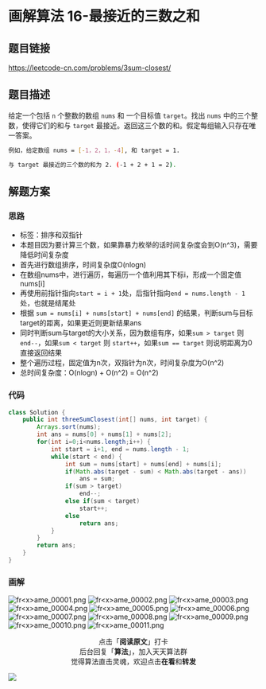 # 画解算法 16-最接近的三数之和

## 题目链接

https://leetcode-cn.com/problems/3sum-closest/

## 题目描述

给定一个包括 `n` 个整数的数组 `nums` 和 一个目标值 `target`。找出 `nums` 中的三个整数，使得它们的和与 `target` 最接近。返回这三个数的和。假定每组输入只存在唯一答案。

```bash
例如，给定数组 nums = [-1，2，1，-4], 和 target = 1.

与 target 最接近的三个数的和为 2. (-1 + 2 + 1 = 2).
```

## 解题方案

### 思路

- 标签：排序和双指针
- 本题目因为要计算三个数，如果靠暴力枚举的话时间复杂度会到O(n^3)，需要降低时间复杂度
- 首先进行数组排序，时间复杂度O(nlogn)
- 在数组nums中，进行遍历，每遍历一个值利用其下标i，形成一个固定值nums[i]
- 再使用前指针指向`start = i + 1`处，后指针指向`end = nums.length - 1`处，也就是结尾处
- 根据 `sum = nums[i] + nums[start] + nums[end]` 的结果，判断sum与目标target的距离，如果更近则更新结果ans
- 同时判断sum与target的大小关系，因为数组有序，如果`sum > target` 则 `end--`，如果`sum < target` 则 `start++`，如果`sum == target` 则说明距离为0直接返回结果
- 整个遍历过程，固定值为n次，双指针为n次，时间复杂度为O(n^2)
- 总时间复杂度：O(nlogn) + O(n^2) = O(n^2)


### 代码

```java
class Solution {
    public int threeSumClosest(int[] nums, int target) {
        Arrays.sort(nums);
        int ans = nums[0] + nums[1] + nums[2];
        for(int i=0;i<nums.length;i++) {
            int start = i+1, end = nums.length - 1;
            while(start < end) {
                int sum = nums[start] + nums[end] + nums[i];
                if(Math.abs(target - sum) < Math.abs(target - ans))
                    ans = sum;
                if(sum > target)
                    end--;
                else if(sum < target)
                    start++;
                else
                    return ans;
            }
        }
        return ans;
    }
}
```

### 画解

![fr&lt;x&gt;ame_00001.png](https://i.loli.net/2019/06/02/5cf33ce01d7d135496.png)
![fr&lt;x&gt;ame_00002.png](https://i.loli.net/2019/06/02/5cf33cddae14929017.png)
![fr&lt;x&gt;ame_00003.png](https://i.loli.net/2019/06/02/5cf33cdde59d254015.png)
![fr&lt;x&gt;ame_00004.png](https://i.loli.net/2019/06/02/5cf33cddedd0677648.png)
![fr&lt;x&gt;ame_00005.png](https://i.loli.net/2019/06/02/5cf33cde24b8294298.png)
![fr&lt;x&gt;ame_00006.png](https://i.loli.net/2019/06/02/5cf33ce2b4de280312.png)
![fr&lt;x&gt;ame_00007.png](https://i.loli.net/2019/06/02/5cf33cdeee60a11430.png)
![fr&lt;x&gt;ame_00008.png](https://i.loli.net/2019/06/02/5cf33ce00757169832.png)
![fr&lt;x&gt;ame_00009.png](https://i.loli.net/2019/06/02/5cf33ce01fbde20281.png)
![fr&lt;x&gt;ame_00010.png](https://i.loli.net/2019/06/02/5cf33ce00addd36100.png)
![fr&lt;x&gt;ame_00011.png](https://i.loli.net/2019/06/02/5cf3d6e4cce5b14060.png)

<span style="display:block;text-align:center;">点击「<strong>阅读原文</strong>」打卡</span>
<span style="display:block;text-align:center;">后台回复「<strong>算法</strong>」，加入天天算法群</span>
<span style="display:block;text-align:center;">觉得算法直击灵魂，欢迎点击<strong>在看</strong>和<strong>转发</strong></span>

![](https://i.loli.net/2019/05/20/5ce23b33cc01d73486.gif)